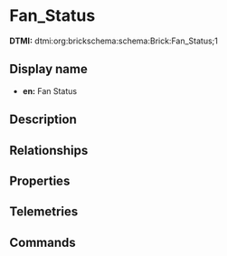 # Fan_Status
**DTMI:** dtmi:org:brickschema:schema:Brick:Fan_Status;1
## Display name
- **en:** Fan Status
## Description
## Relationships
## Properties
## Telemetries
## Commands
